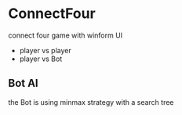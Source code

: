 # ConnectFour
connect four game with winform UI
* player vs player
* player vs Bot

## Bot AI 
the Bot is using minmax strategy with a search tree

